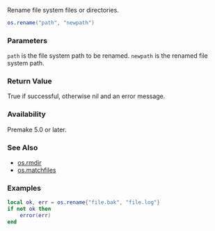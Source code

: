 Rename file system files or directories.

```lua
os.rename("path", "newpath")
```

### Parameters ###

`path` is the file system path to be renamed.
`newpath` is the renamed file system path.


### Return Value ###

True if successful, otherwise nil and an error message.


### Availability ###

Premake 5.0 or later.


### See Also ###

* [os.rmdir](os.rmdir.md)
* [os.matchfiles](os.matchfiles.md)


### Examples ###

```lua
local ok, err = os.rename{"file.bak", "file.log"}
if not ok then
	error(err)
end
```
